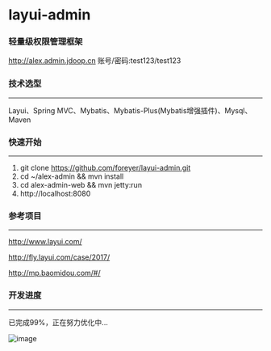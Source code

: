 # layui-admin
### 轻量级权限管理框架
http://alex.admin.jdoop.cn
账号/密码:test123/test123

### 技术选型
-------------
Layui、Spring MVC、Mybatis、Mybatis-Plus(Mybatis增强插件)、Mysql、Maven

### 快速开始
-------------
1. git clone https://github.com/foreyer/layui-admin.git
2. cd ~/alex-admin && mvn install
3. cd alex-admin-web && mvn jetty:run
4. http://localhost:8080

### 参考项目
-------------
http://www.layui.com/

http://fly.layui.com/case/2017/

http://mp.baomidou.com/#/

### 开发进度
-------------
已完成99%，正在努力优化中...

![image](https://github.com/alexdoop/foreye-admin/blob/master/imgs/p1.png)
